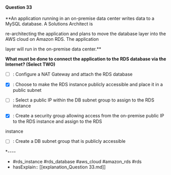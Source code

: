 #### Question  33

**An application running in an on-premise data center writes data to a MySQL database. A Solutions Architect is

re-architecting the application and plans to move the database layer into the AWS cloud on Amazon RDS. The application

layer will run in the on-premise data center.**

**What must be done to connect the application to the RDS database via the Internet? (Select TWO)**

- [ ] :  Configure a NAT Gateway and attach the RDS database

- [x] :  Choose to make the RDS instance publicly accessible and place it in a public subnet

- [ ] :  Select a public IP within the DB subnet group to assign to the RDS instance

- [x] :  Create a security group allowing access from the on-premise public IP to the RDS instance and assign to the RDS

instance

- [ ] :  Create a DB subnet group that is publicly accessible

*----

- #rds_instance #rds_database #aws_cloud #amazon_rds #rds
- hasExplain:: [[explanation_Question  33.md]]
